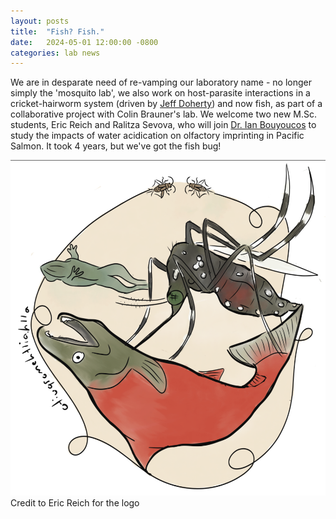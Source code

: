 ```yaml
---
layout: posts
title:  "Fish? Fish."
date:   2024-05-01 12:00:00 -0800
categories: lab news
---
```


We are in desparate need of re-vamping our laboratory name - no longer simply the 'mosquito lab', we also work on host-parasite interactions in a cricket-hairworm system (driven by [Jeff Doherty](http://mosquitolab.zoology.ubc.ca/people/#jeff)) and now fish, as part of a collaborative project with Colin Brauner's lab. We welcome two new M.Sc. students, Eric Reich and Ralitza Sevova, who will join [Dr. Ian Bouyoucos](http://mosquitolab.zoology.ubc.ca/people/#ian) to study the impacts of water acidication on olfactory imprinting in Pacific Salmon. It took 4 years, but we've got the fish bug!

![logo][logo]  Credit to Eric Reich for the logo

[logo]: /assets/images/logo.png "multispecies lab logo"

